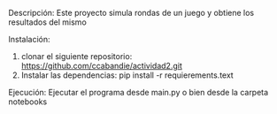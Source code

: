 Descripción: 
Este proyecto simula rondas de un juego y obtiene los resultados del mismo

Instalación: 
1. clonar el siguiente repositorio: 
https://github.com/ccabandie/actividad2.git
2. Instalar las dependencias: 
pip install -r requierements.text 

Ejecución: 
Ejecutar el programa desde main.py o bien desde la carpeta notebooks 





